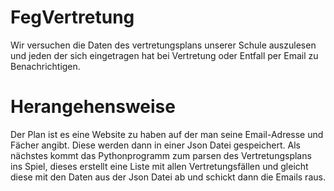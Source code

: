 # FegVertretung
Wir versuchen die Daten des vertretungsplans unserer Schule auszulesen und jeden der sich eingetragen hat bei Vertretung oder Entfall per Email zu Benachrichtigen.
# Herangehensweise
Der Plan ist es eine Website zu haben auf der man seine Email-Adresse und Fächer angibt. Diese werden dann in einer Json Datei gespeichert. Als nächstes kommt das Pythonprogramm zum parsen des Vertretungsplans ins Spiel, dieses erstellt eine Liste mit allen Vertretungsfällen und gleicht diese mit den Daten aus der Json Datei ab und schickt dann die Emails raus.
